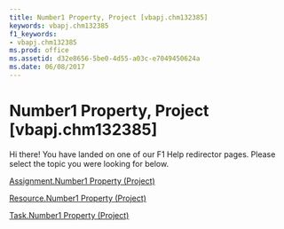 ```yaml
---
title: Number1 Property, Project [vbapj.chm132385]
keywords: vbapj.chm132385
f1_keywords:
- vbapj.chm132385
ms.prod: office
ms.assetid: d32e8656-5be0-4d55-a03c-e7049450624a
ms.date: 06/08/2017
---
```



# Number1 Property, Project [vbapj.chm132385]

Hi there! You have landed on one of our F1 Help redirector pages. Please select the topic you were looking for below.

[Assignment.Number1 Property (Project)](http://msdn.microsoft.com/library/5cfe0434-a7ef-2f5d-ed61-6262e475288c%28Office.15%29.aspx)

[Resource.Number1 Property (Project)](http://msdn.microsoft.com/library/86d0025b-354b-7e41-248d-77423c4da5ff%28Office.15%29.aspx)

[Task.Number1 Property (Project)](http://msdn.microsoft.com/library/00c7ab3f-2fc3-6be3-e3cd-52d3068d4422%28Office.15%29.aspx)

